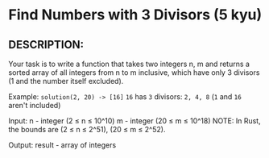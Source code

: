 # Find Numbers with 3 Divisors (5 kyu)

## DESCRIPTION:
Your task is to write a function that takes two integers n, m and returns a sorted array of all integers from n to m inclusive, which have only 3 divisors (1 and the number itself excluded).

Example:
`solution(2, 20) -> [16]`
`16` has `3` divisors: `2, 4, 8` (`1` and `16` aren't included)

Input:
n - integer (2 ≤ n ≤ 10^10)
m - integer (20 ≤ m ≤ 10^18)
NOTE: In Rust, the bounds are (2 ≤ n ≤ 2^51), (20 ≤ m ≤ 2^52).

Output:
result - array of integers